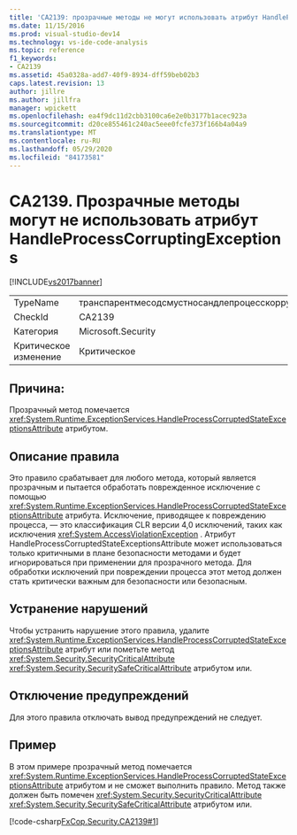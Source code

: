 ```yaml
---
title: 'CA2139: прозрачные методы не могут использовать атрибут HandleProcessCorruptingExceptions | Документация Майкрософт'
ms.date: 11/15/2016
ms.prod: visual-studio-dev14
ms.technology: vs-ide-code-analysis
ms.topic: reference
f1_keywords:
- CA2139
ms.assetid: 45a0328a-add7-40f9-8934-dff59beb02b3
caps.latest.revision: 13
author: jillre
ms.author: jillfra
manager: wpickett
ms.openlocfilehash: ea4f9dc11d2cbb3100ca6e2e0b3177b1acec923a
ms.sourcegitcommit: d20ce855461c240ac5eee0fcfe373f166b4a04a9
ms.translationtype: MT
ms.contentlocale: ru-RU
ms.lasthandoff: 05/29/2020
ms.locfileid: "84173581"
---
```

# <a name="ca2139-transparent-methods-may-not-use-the-handleprocesscorruptingexceptions-attribute"></a>CA2139. Прозрачные методы могут не использовать атрибут HandleProcessCorruptingExceptions
[!INCLUDE[vs2017banner](../includes/vs2017banner.md)]

|||
|-|-|
|TypeName|транспарентмесодсмустносандлепроцесскорруптинжексцептионс|
|CheckId|CA2139|
|Категория|Microsoft.Security|
|Критическое изменение|Критическое|

## <a name="cause"></a>Причина:
 Прозрачный метод помечается <xref:System.Runtime.ExceptionServices.HandleProcessCorruptedStateExceptionsAttribute> атрибутом.

## <a name="rule-description"></a>Описание правила
 Это правило срабатывает для любого метода, который является прозрачным и пытается обработать поврежденное исключение с помощью <xref:System.Runtime.ExceptionServices.HandleProcessCorruptedStateExceptionsAttribute> атрибута. Исключение, приводящее к повреждению процесса, — это классификация CLR версии 4,0 исключений, таких как исключения <xref:System.AccessViolationException> . Атрибут HandleProcessCorruptedStateExceptionsAttribute может использоваться только критичными в плане безопасности методами и будет игнорироваться при применении для прозрачного метода. Для обработки исключений при повреждении процесса этот метод должен стать критически важным для безопасности или безопасным.

## <a name="how-to-fix-violations"></a>Устранение нарушений
 Чтобы устранить нарушение этого правила, удалите <xref:System.Runtime.ExceptionServices.HandleProcessCorruptedStateExceptionsAttribute> атрибут или пометьте метод <xref:System.Security.SecurityCriticalAttribute> <xref:System.Security.SecuritySafeCriticalAttribute> атрибутом или.

## <a name="when-to-suppress-warnings"></a>Отключение предупреждений
 Для этого правила отключать вывод предупреждений не следует.

## <a name="example"></a>Пример
 В этом примере прозрачный метод помечается <xref:System.Runtime.ExceptionServices.HandleProcessCorruptedStateExceptionsAttribute> атрибутом и не сможет выполнить правило. Метод также должен быть помечен <xref:System.Security.SecurityCriticalAttribute> <xref:System.Security.SecuritySafeCriticalAttribute> атрибутом или.

 [!code-csharp[FxCop.Security.CA2139#1](../snippets/csharp/VS_Snippets_CodeAnalysis/fxcop.security.ca2139/cs/ca2139.cs#1)]
